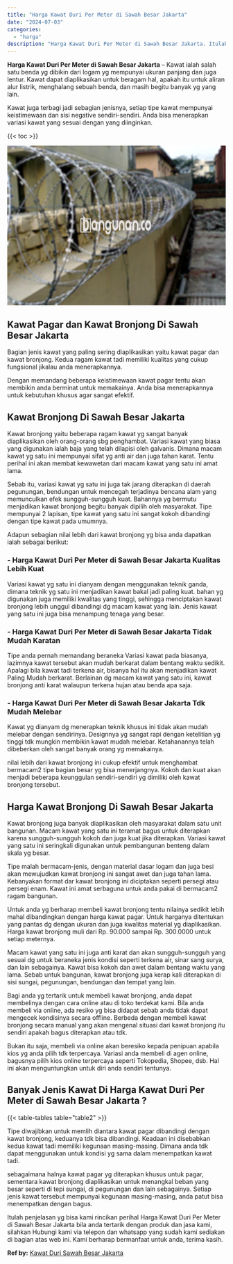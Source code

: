 ```yaml
---
title: "Harga Kawat Duri Per Meter di Sawah Besar Jakarta"
date: "2024-07-03"
categories: 
  - "harga"
description: "Harga Kawat Duri Per Meter di Sawah Besar Jakarta. Itulah penjelasan yg bisa kami rincikan perihal Harga Kawat Duri Per Meter di Sawah Besar Jakarta bila and..."
---
```


**Harga Kawat Duri Per Meter di Sawah Besar Jakarta** – Kawat ialah salah satu benda yg dibikin dari logam yg mempunyai ukuran panjang dan juga lentur. Kawat dapat diaplikasikan untuk beragam hal, apakah itu untuk aliran alur listrik, menghalang sebuah benda, dan masih begitu banyak yg yang lain.

Kawat juga terbagi jadi sebagian jenisnya, setiap tipe kawat mempunyai keistimewaan dan sisi negative sendiri-sendiri. Anda bisa menerapkan variasi kawat yang sesuai dengan yang diinginkan.

{{< toc >}}

![Harga Kawat Duri Per Meter di Sawah Besar Jakarta](/images/jual-kawat-murah49.png)

## Kawat Pagar dan Kawat Bronjong Di Sawah Besar Jakarta

Bagian jenis kawat yang paling sering diaplikasikan yaitu kawat pagar dan kawat bronjong. Kedua ragam kawat tadi memiliki kualitas yang cukup fungsional jikalau anda menerapkannya.

Dengan memandang beberapa keistimewaan kawat pagar tentu akan membikin anda berminat untuk memakainya. Anda bisa menerapkannya untuk kebutuhan khusus agar sangat efektif.

## Kawat Bronjong Di Sawah Besar Jakarta

Kawat bronjong yaitu beberapa ragam kawat yg sangat banyak diaplikasikan oleh orang-orang sbg penghambat. Variasi kawat yang biasa yang digunakan ialah baja yang telah dilapisi oleh galvanis. Dimana macam kawat yg satu ini mempunyai sifat yg anti air dan juga tahan karat. Tentu perihal ini akan membat kewawetan dari macam kawat yang satu ini amat lama.

Sebab itu, variasi kawat yg satu ini juga tak jarang diterapkan di daerah pegunungan, bendungan untuk mencegah terjadinya bencana alam yang memunculkan efek sungguh-sungguh kuat. Bahannya yg bermutu menjadikan kawat bronjong begitu banyak dipilih oleh masyarakat. Tipe mempunyai 2 lapisan, tipe kawat yang satu ini sangat kokoh dibandingi dengan tipe kawat pada umumnya.

Adapun sebagian nilai lebih dari kawat bronjong yg bisa anda dapatkan ialah sebagai berikut:

### \- Harga Kawat Duri Per Meter di Sawah Besar Jakarta Kualitas Lebih Kuat

Variasi kawat yg satu ini dianyam dengan menggunakan teknik ganda, dimana teknik yg satu ini menjadikan kawat bakal jadi paling kuat. bahan yg digunakan juga memiliki kwalitas yang tinggi, sehingga menciptakan kawat bronjong lebih unggul dibandingi dg macam kawat yang lain. Jenis kawat yang satu ini juga bisa menampung tenaga yang besar.

### \- Harga Kawat Duri Per Meter di Sawah Besar Jakarta Tidak Mudah Karatan

Tipe anda pernah memandang beraneka Variasi kawat pada biasanya, lazimnya kawat tersebut akan mudah berkarat dalam bentang waktu sedikit. Apalagi bila kawat tadi terkena air, bisanya hal itu akan menjadikan kawat Paling Mudah berkarat. Berlainan dg macam kawat yang satu ini, kawat bronjong anti karat walaupun terkena hujan atau benda apa saja.

### \- Harga Kawat Duri Per Meter di Sawah Besar Jakarta Tdk Mudah Melebar

Kawat yg dianyam dg menerapkan teknik khusus ini tidak akan mudah melebar dengan sendirinya. Designnya yg sangat rapi dengan ketelitian yg tinggi tdk mungkin membikin kawat mudah melebar. Ketahanannya telah dibeberkan oleh sangat banyak orang yg memakainya.

nilai lebih dari kawat bronjong ini cukup efektif untuk menghambat bermacam2 tipe bagian besar yg bisa menerjangnya. Kokoh dan kuat akan menjadi beberapa keunggulan sendiri-sendiri yg dimiliki oleh kawat bronjong tersebut.

## Harga Kawat Bronjong Di Sawah Besar Jakarta

Kawat bronjong juga banyak diaplikasikan oleh masyarakat dalam satu unit bangunan. Macam kawat yang satu ini teramat bagus untuk diterapkan karena sungguh-sungguh kokoh dan juga kuat jika diterapkan. Variasi kawat yang satu ini seringkali digunakan untuk pembangunan benteng dalam skala yg besar.

Tipe malah bermacam-jenis, dengan material dasar logam dan juga besi akan mewujudkan kawat bronjong ini sangat awet dan juga tahan lama. Kebanyakan format dar kawat bronjong ini diciptakan seperti persegi atau persegi enam. Kawat ini amat serbaguna untuk anda pakai di bermacam2 ragam bangunan.

Untuk anda yg berharap membeli kawat bronjong tentu nilainya sedikit lebih mahal dibandingkan dengan harga kawat pagar. Untuk harganya ditentukan yang pantas dg dengan ukuran dan juga kwalitas material yg diaplikasikan. Harga kawat bronjong muli dari Rp. 90.000 sampai Rp. 300.0000 untuk setiap meternya.

Macam kawat yang satu ini juga anti karat dan akan sungguh-sungguh yang sesuai dg untuk beraneka jenis kondisi seperti terkena air, sinar sang surya, dan lain sebagainya. Kawat bisa kokoh dan awet dalam bentang waktu yang lama. Sebab untuk bangunan, kawat bronjong juga kerap kali diterapkan di sisi sungai, pegunungan, bendungan dan tempat yang lain.

Bagi anda yg tertarik untuk membeli kawat bronjong, anda dapat membelinya dengan cara online atau di toko terdekat kami. Bila anda membeli via online, ada resiko yg bisa didapat sebab anda tidak dapat mengecek kondisinya secara offline. Berbeda dengan membeli kawat bronjong secara manual yang akan mengenal situasi dari kawat bronjong itu sendiri apakah bagus diterapkan atau tdk.

Bukan itu saja, membeli via online akan beresiko kepada penipuan apabila kios yg anda pilih tdk terpercaya. Variasi anda membeli di agen online, bagusnya pilih kios online terpercaya seperti Tokopedia, Shopee, dsb. Hal ini akan menguntungkan untuk diri anda sendiri tentunya.

## Banyak Jenis Kawat Di Harga Kawat Duri Per Meter di Sawah Besar Jakarta ?

{{< table-tables table="table2" >}}

Tipe diwajibkan untuk memlih diantara kawat pagar dibandingi dengan kawat bronjong, keduanya tdk bisa dibandingi. Keadaan ini disebabkan kedua kawat tadi memiliki kegunaan masing-masing. Dimana anda tdk dapat menggunakan untuk kondisi yg sama dalam menempatkan kawat tadi.

sebagaimana halnya kawat pagar yg diterapkan khusus untuk pagar, sementara kawat bronjong diaplikasikan untuk menangkal beban yang besar seperti di tepi sungai, di pegunungan dan lain sebagainya. Setiap jenis kawat tersebut mempunyai kegunaan masing-masing, anda patut bisa menempatkan dengan bagus.

Itulah penjelasan yg bisa kami rincikan perihal Harga Kawat Duri Per Meter di Sawah Besar Jakarta bila anda tertarik dengan produk dan jasa kami, silahkan Hubungi kami via telepon dan whatsapp yang sudah kami sediakan di bagian atas web ini. Kami berharap bermanfaat untuk anda, terima kasih.

**Ref by:** [Kawat Duri Sawah Besar Jakarta](https://id.wikipedia.org/wiki/Kawat)
